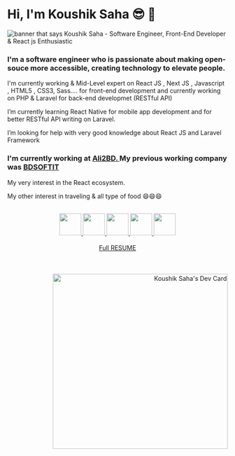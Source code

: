 # Hi, I'm Koushik Saha 😎 🖖

<img src="https://i.postimg.cc/J4J6y2Hg/Koushik-Saha-3.png" alt="banner that says Koushik Saha - Software Engineer, Front-End Developer & React js Enthusiastic">

### I'm a software engineer who is passionate about making open-souce more accessible, creating technology to elevate people. 

I'm currently working & Mid-Level expert on React JS , Next JS , Javascript , HTML5 , CSS3, Sass.... for front-end development and currently working on PHP & Laravel for back-end developmet (RESTful API) 

I’m currently learning React Native for mobile app development and for better RESTful API writing on Laravel.

I’m looking for help with very good knowledge about React JS and Laravel Framework 

### I'm currently working at <a href="https://ali2bd.com/">Ali2BD. </a> My previous working company was <a href="https://bdsoftit.com/">BDSOFTIT </a> 

My very interest in the React ecosystem.

My other interest in traveling & all type of food 😄😄😄 <br /> <br />
<div align="center"><a href="https://bitbucket.org/Koushik666/"><img src="https://i.postimg.cc/c497Xqt6/bitbucket.png" width="50" height="50"> </a> <a href="https://github.com/Koushik-Saha"><img src="https://i.postimg.cc/25cVfmmB/github.png" width="50" height="50"> </a> <a href="https://www.linkedin.com/in/koushik-saha20/"><img src="https://i.postimg.cc/TwKhdSYN/linkedin.png" width="50" height="50"> </a> <a href="https://stackoverflow.com/users/4700694/koushik-saha"><img src="https://i.postimg.cc/134zc2Dm/stack-overflow.png" width="50" height="50"> </a> <a href="https://www.facebook.com/KoushikSaha678/"><img src="https://i.postimg.cc/brbJbtnQ/facebook.png" width="50" height="50"> </a>
</div><br/>
<div align="center"><a href="https://koushik-saha.github.io/"> Full RESUME</a></div>
<br/>
<br/>
<br/>
<div align="right">
  <a href="https://app.daily.dev/koushik1995"><img src="https://api.daily.dev/devcards/112a3e4847a742fca1f719f85d2f9c09.png?r=gup" width="400" alt="Koushik Saha's Dev Card"/></a>
</div>
